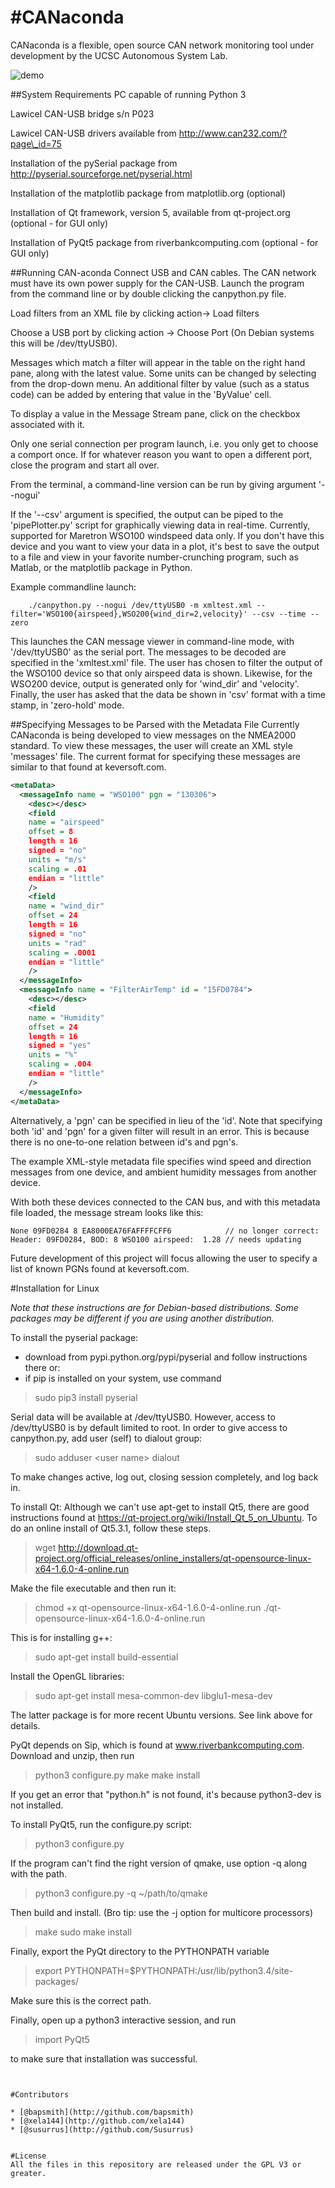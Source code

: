 #**CANaconda**
==========
CANaconda is a flexible, open source CAN network monitoring tool under development by the UCSC Autonomous System Lab.

![demo](http://i39.tinypic.com/2gxebg4.jpg)


##System Requirements
PC capable of running Python 3

Lawicel CAN-USB bridge s/n P023

Lawicel CAN-USB drivers available from http://www.can232.com/?page\_id=75

Installation of the pySerial package from http://pyserial.sourceforge.net/pyserial.html

Installation of the matplotlib package from matplotlib.org (optional)

Installation of Qt framework, version 5, available from qt-project.org (optional - for GUI only)

Installation of PyQt5 package from riverbankcomputing.com (optional - for GUI only)


##Running CAN-aconda
Connect USB and CAN cables. The CAN network must have its own power supply for the CAN-USB. Launch the program from the command line or by double clicking the canpython.py file.

Load filters from an XML file by clicking action-> Load filters

Choose a USB port by clicking action -> Choose Port (On Debian systems this will be /dev/ttyUSB0).

Messages which match a filter will appear in the table on the right hand pane, along with the latest value. Some units can be changed by selecting from the drop-down menu. An additional filter by value (such as a status code) can be added by entering that value in the 'ByValue' cell.

To display a value in the Message Stream pane, click on the checkbox associated with it.

Only one serial connection per program launch, i.e. you only get to choose a comport once. If for whatever reason you want to open a different port, close the program and start all over.

From the terminal, a command-line version can be run by giving argument '--nogui'

If the '--csv' argument is specified, the output can be piped to the 'pipePlotter.py' script for graphically viewing data in real-time. Currently, supported for Maretron WSO100 windspeed data only. If you don't have this device and you want to view your data in a plot, it's best to save the output to a file and view in your favorite number-crunching program, such as Matlab, or the matplotlib package in Python.

Example commandline launch:
```
    ./canpython.py --nogui /dev/ttyUSB0 -m xmltest.xml --filter='WSO100{airspeed},WSO200{wind_dir=2,velocity}' --csv --time --zero
```

  This launches the CAN message viewer in command-line mode, with '/dev/ttyUSB0' as the serial port. The messages to be decoded are specified in the 'xmltest.xml' file. The user has chosen to filter the output of the WSO100 device so that only airspeed data is shown. Likewise, for the WSO200 device, output is generated only for 'wind\_dir' and 'velocity'. Finally, the user has asked that the data be shown in 'csv' format with a time stamp, in 'zero-hold' mode.


##Specifying Messages to be Parsed with the Metadata File
Currently CANaconda is being developed to view messages on the NMEA2000 standard. To view these messages, the user will create an XML style 'messages' file. The current format for specifying these messages are similar to that found at keversoft.com.

```xml
<metaData>
  <messageInfo name = "WSO100" pgn = "130306"> 
    <desc></desc>
    <field 
    name = "airspeed" 
    offset = 8 
    length = 16 
    signed = "no" 
    units = "m/s" 
    scaling = .01 
    endian = "little"
    />
    <field 
    name = "wind_dir" 
    offset = 24 
    length = 16 
    signed = "no" 
    units = "rad" 
    scaling = .0001 
    endian = "little"
    />
  </messageInfo>
  <messageInfo name = "FilterAirTemp" id = "15FD0784">
    <desc></desc>
    <field
    name = "Humidity"
    offset = 24
    length = 16
    signed = "yes"
    units = "%"
    scaling = .004
    endian = "little"
    />
  </messageInfo>
</metaData>
```

Alternatively, a 'pgn' can be specified in lieu of the 'id'. Note that specifying both 'id' and 'pgn' for a given filter will result in an error. This is because there is no one-to-one relation between id's and pgn's.


The example XML-style metadata file specifies wind speed and direction messages from one device, and ambient humidity messages from another device.

With both these devices connected to the CAN bus, and with this metadata file loaded, the message stream looks like this:

    None 09FD0284 8 EA8000EA76FAFFFFCFF6            // no longer correct:
    Header: 09FD0284, BOD: 8 WSO100 airspeed:  1.28 // needs updating

Future development of this project will focus allowing the user to specify a list of known PGNs found at keversoft.com.

#Installation for Linux


_Note that these instructions are for Debian-based distributions. Some packages may be different if you are using another distribution._

To install the pyserial package:
 * download from pypi.python.org/pypi/pyserial and follow instructions there or:
 * if pip is installed on your system, use command

> sudo pip3 install pyserial
     

Serial data will be available at /dev/ttyUSB0. However, access to /dev/ttyUSB0 is by default limited to root. In order to give access to canpython.py, add user (self) to dialout group:

> sudo adduser \<user name\> dialout

To make changes active, log out, closing session completely, and log back in.

To install Qt:
Although we can't use apt-get to install Qt5, there are good instructions found at https://qt-project.org/wiki/Install_Qt_5_on_Ubuntu. To do an online install of Qt5.3.1, follow these steps.

>wget http://download.qt-project.org/official_releases/online_installers/qt-opensource-linux-x64-1.6.0-4-online.run

Make the file executable and then run it:

>chmod +x qt-opensource-linux-x64-1.6.0-4-online.run 
>./qt-opensource-linux-x64-1.6.0-4-online.run 

This is for installing g++:

>sudo apt-get install build-essential

Install the OpenGL libraries:

>sudo apt-get install mesa-common-dev libglu1-mesa-dev

The latter package is for more recent Ubuntu versions. See link above for details.

PyQt depends on Sip, which is found at www.riverbankcomputing.com. Download and unzip, then run

>python3 configure.py
>make
>make install

If you get an error that "python.h" is not found, it's because python3-dev is not installed.

To install PyQt5, run the configure.py script:

>python3 configure.py 

If the program can't find the right version of qmake, use option -q along with the path.

>python3 configure.py -q  ~/path/to/qmake
 
Then build and install. (Bro tip: use the -j option for multicore processors)

>make
>sudo make install

Finally, export the PyQt directory to the PYTHONPATH variable
>export PYTHONPATH=$PYTHONPATH:/usr/lib/python3.4/site-packages/

Make sure this is the correct path.

Finally, open up a python3 interactive session, and run
>import PyQt5

to make sure that installation was successful.


```


#Contributors

* [@bapsmith](http://github.com/bapsmith)
* [@xela144](http://github.com/xela144)
* [@susurrus](http://github.com/Susurrus)


#License
All the files in this repository are released under the GPL V3 or greater.
